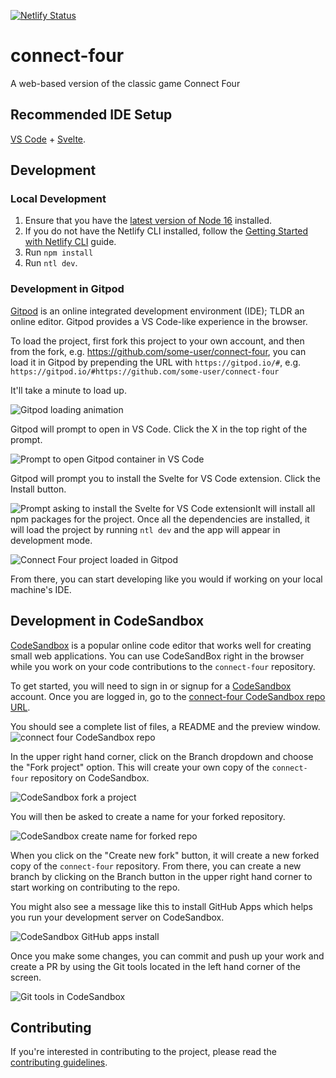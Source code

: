 [![Netlify Status](https://api.netlify.com/api/v1/badges/9d86a366-98d4-48d3-acf1-0fd2c817daec/deploy-status)](https://app.netlify.com/sites/awesome-connect-four/deploys)

# connect-four

A web-based version of the classic game Connect Four

## Recommended IDE Setup

[VS Code](https://code.visualstudio.com/) +
[Svelte](https://marketplace.visualstudio.com/items?itemName=svelte.svelte-vscode).

## Development

### Local Development

1. Ensure that you have the [latest version of Node 16](https://nodejs.org/en/download/) installed.
1. If you do not have the Netlify CLI installed, follow the
   [Getting Started with Netlify CLI](https://docs.netlify.com/cli/get-started/) guide.
1. Run `npm install`
1. Run `ntl dev`.

### Development in Gitpod

[Gitpod](https://gitpod.io) is an online integrated development environment (IDE); TLDR an online
editor. Gitpod provides a VS Code-like experience in the browser.

To load the project, first fork this project to your own account, and then from the fork, e.g.
https://github.com/some-user/connect-four, you can load it in Gitpod by prepending the URL with
`https://gitpod.io/#`, e.g. `https://gitpod.io/#https://github.com/some-user/connect-four`

It'll take a minute to load up.

![Gitpod loading animation](gitpod-loading.png)

Gitpod will prompt to open in VS Code. Click the X in the top right of the prompt.

![Prompt to open Gitpod container in VS Code](open-in-gitpod-container-vscode.png)

Gitpod will prompt you to install the Svelte for VS Code extension. Click the Install button.

![Prompt asking to install the Svelte for VS Code extension](svelte-for-vs-code-extension.png)It
will install all npm packages for the project. Once all the dependencies are installed, it will load
the project by running `ntl dev` and the app will appear in development mode.

![Connect Four project loaded in Gitpod](gitpod.png)

From there, you can start developing like you would if working on your local machine's IDE.

## Development in CodeSandbox

[CodeSandbox](https://codesandbox.io/) is a popular online code editor that works well for creating small web applications. You can use CodeSandBox right in the browser while you work on your code contributions to the `connect-four` repository.

To get started, you will need to sign in or signup for a [CodeSandbox](https://codesandbox.io/) account. Once you are logged in, go to the [connect-four CodeSandbox repo URL](https://codesandbox.io/p/github/nickytonline/connect-four/main?file=%2FREADME.md).

You should see a complete list of files, a README and the preview window.
![connect four CodeSandbox repo](./codesandbox-connect-four.png)

In the upper right hand corner, click on the Branch dropdown and choose the "Fork project" option. This will create your own copy of the `connect-four` repository on CodeSandbox.

![CodeSandbox fork a project](./fork-codesandbox-repo.png)

You will then be asked to create a name for your forked repository.

![CodeSandbox create name for forked repo](./rename-repo-codesandbox.png)

When you click on the "Create new fork" button, it will create a new forked copy of the `connect-four` repository. From there, you can create a new branch by clicking on the Branch button in the upper right hand corner to start working on contributing to the repo.

You might also see a message like this to install GitHub Apps which helps you run your development server on CodeSandbox.

![CodeSandbox GitHub apps install](./github-apps-codesandbox-install.png)

Once you make some changes, you can commit and push up your work and create a PR by using the Git tools located in the left hand corner of the screen.

![Git tools in CodeSandbox](./git-tools-codesandbox.png)

## Contributing

If you're interested in contributing to the project, please read the
[contributing guidelines](CONTRIBUTING.md).
